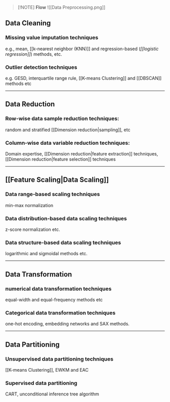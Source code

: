 
> [!NOTE] **Flow**
>![[Data Preprocessing.png]]
## Data Cleaning
### Missing value imputation techniques
e.g., mean, [[k-nearest neighbor (KNN)]] and regression-based (*[[logistic regression]]*) methods, etc.
### Outlier detection techniques
e.g. GESD, interquartile range rule, [[K-means Clustering]] and [[DBSCAN]] methods etc

---
## Data Reduction
### Row-wise data sample reduction techniques:
random and stratified [[Dimension reduction|sampling]], etc
### Column-wise data variable reduction techniques:
Domain expertise, [[Dimension reduction|feature extraction]] techniques, [[Dimension reduction|feature selection]] techniques

---
## [[Feature Scaling|Data Scaling]]
### Data range-based scaling techniques
min-max normalization
### Data distribution-based data scaling techniques
 z-score normalization etc.
### Data structure-based data scaling techniques
logarithmic and sigmoidal methods etc.

---
## Data Transformation
### numerical data transformation techniques
equal-width and equal-frequency methods etc
### Categorical data transformation techniques
one-hot encoding, embedding networks and SAX methods.

---
## Data Partitioning
### Unsupervised data partitioning techniques
[[K-means Clustering]], EWKM and EAC
### Supervised data partitioning
CART, unconditional inference tree algorithm


